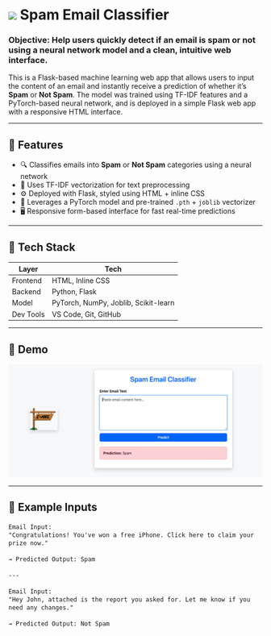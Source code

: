 # <img src="https://media1.giphy.com/media/v1.Y2lkPTc5MGI3NjExMG5heWI1MG5zdTY5dng3bGNpdHVldW96dDMwNjNlZjhpMG1oZHppdyZlcD12MV9zdGlja2Vyc19zZWFyY2gmY3Q9cw/9l8MXyxSEC3O8/200.webp" width="200"/> Spam Email Classifier


### Objective: Help users quickly detect if an email is spam or not using a neural network model and a clean, intuitive web interface.

This is a Flask-based machine learning web app that allows users to input the content of an email and instantly receive a prediction of whether it’s **Spam** or **Not Spam**. The model was trained using TF-IDF features and a PyTorch-based neural network, and is deployed in a simple Flask web app with a responsive HTML interface.

---

## 🚀 Features

- 🔍 Classifies emails into **Spam** or **Not Spam** categories using a neural network
- 🧠 Uses TF-IDF vectorization for text preprocessing
- ⚙️ Deployed with Flask, styled using HTML + inline CSS
- 🤖 Leverages a PyTorch model and pre-trained `.pth` + `joblib` vectorizer
- 🖥️ Responsive form-based interface for fast real-time predictions

---

## 🧰 Tech Stack

| Layer        | Tech                          |
|--------------|-------------------------------|
| Frontend     | HTML, Inline CSS              |
| Backend      | Python, Flask                 |
| Model        | PyTorch, NumPy, Joblib, Scikit-learn |
| Dev Tools    | VS Code, Git, GitHub          |

---

## 🧪 Demo
![Spam Email Classifier Demo](spam_demo.png)


---

## 📝 Example Inputs

```text
Email Input:
"Congratulations! You've won a free iPhone. Click here to claim your prize now."

→ Predicted Output: Spam

---

Email Input:
"Hey John, attached is the report you asked for. Let me know if you need any changes."

→ Predicted Output: Not Spam
